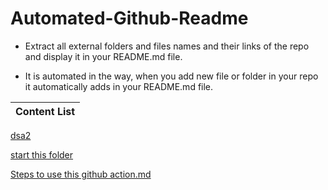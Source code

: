 # Automated-Github-Readme
 
* Extract all external folders and files names and their links of the repo and display it 
in your README.md file. 

* It is automated in the way, when you add new file 
or folder in your repo it automatically adds in your README.md file. 


| Content List | 
| --------------- | 

<!-- Projects start -->
 [dsa2](dsa2) 

 [start this folder](start%20this%20folder) 

 [Steps to use this github action.md](Steps%20to%20use%20this%20github%20action.md) 
<!-- Projects end -->



